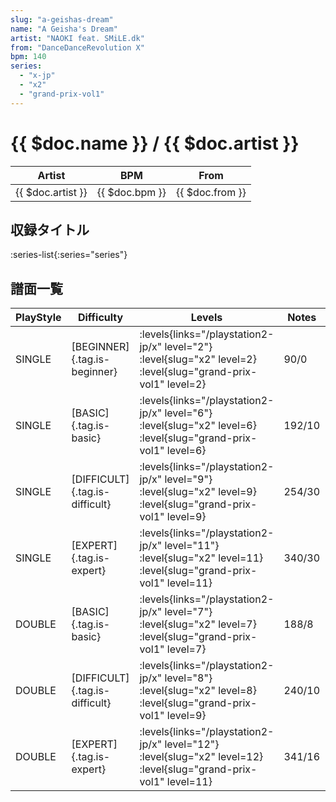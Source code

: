 ```yaml
---
slug: "a-geishas-dream"
name: "A Geisha's Dream"
artist: "NAOKI feat. SMiLE.dk"
from: "DanceDanceRevolution X"
bpm: 140
series:
  - "x-jp"
  - "x2"
  - "grand-prix-vol1"
---
```


# {{ $doc.name }} / {{ $doc.artist }}

|Artist|BPM|From|
|------|---|----|
|{{ $doc.artist }}|{{ $doc.bpm }}|{{ $doc.from }}|

## 収録タイトル

:series-list{:series="series"}

## 譜面一覧

|PlayStyle|Difficulty|Levels|Notes|Movie|
|---------|----------|------|-----|-----|
|SINGLE|[BEGINNER]{.tag.is-beginner}| :levels{links="/playstation2-jp/x" level="2"} :level{slug="x2" level=2} :level{slug="grand-prix-vol1" level=2}|90/0||
|SINGLE|[BASIC]{.tag.is-basic}| :levels{links="/playstation2-jp/x" level="6"} :level{slug="x2" level=6} :level{slug="grand-prix-vol1" level=6}|192/10||
|SINGLE|[DIFFICULT]{.tag.is-difficult}| :levels{links="/playstation2-jp/x" level="9"} :level{slug="x2" level=9} :level{slug="grand-prix-vol1" level=9}|254/30||
|SINGLE|[EXPERT]{.tag.is-expert}| :levels{links="/playstation2-jp/x" level="11"} :level{slug="x2" level=11} :level{slug="grand-prix-vol1" level=11}|340/30||
|DOUBLE|[BASIC]{.tag.is-basic}| :levels{links="/playstation2-jp/x" level="7"} :level{slug="x2" level=7} :level{slug="grand-prix-vol1" level=7}|188/8||
|DOUBLE|[DIFFICULT]{.tag.is-difficult}| :levels{links="/playstation2-jp/x" level="8"} :level{slug="x2" level=8} :level{slug="grand-prix-vol1" level=9}|240/10||
|DOUBLE|[EXPERT]{.tag.is-expert}| :levels{links="/playstation2-jp/x" level="12"} :level{slug="x2" level=12} :level{slug="grand-prix-vol1" level=11}|341/16||
